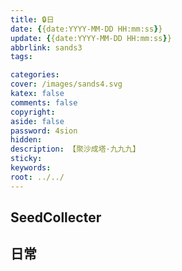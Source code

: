 ```yaml
---
title: 🔒日
date: {{date:YYYY-MM-DD HH:mm:ss}}
update: {{date:YYYY-MM-DD HH:mm:ss}}
abbrlink: sands3
tags:

categories:
cover: /images/sands4.svg
katex: false
comments: false
copyright:
aside: false
password: 4sion
hidden:
description: 【聚沙成塔·九九九】 
sticky: 
keywords:
root: ../../
---
```


## SeedCollecter


## 日常